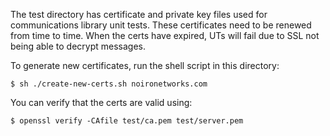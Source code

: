 The test directory has certificate and private key files
used for communications library unit tests. These
certificates need to be renewed from time to time. When
the certs have expired, UTs will fail due to SSL not being
able to decrypt messages.

To generate new certificates, run the shell script in this
directory:
<pre><code>$ sh ./create-new-certs.sh noironetworks.com
</code></pre>

You can verify that the certs are valid using:
<pre><code>$ openssl verify -CAfile test/ca.pem test/server.pem
</code></pre>
